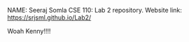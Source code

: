 NAME: Seeraj Somla
CSE 110: Lab 2 repository.
Website link: https://srjsml.github.io/Lab2/


Woah Kenny!!!!
